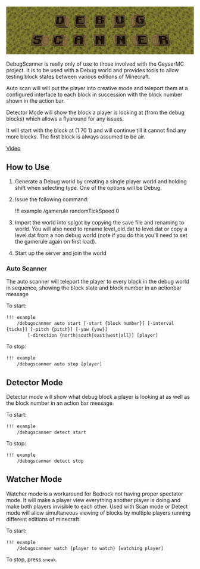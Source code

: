 ![Debug Scanner](img/title.png)

DebugScanner is really only of use to those involved with the GeyserMC project.  It is to be used with a Debug world and
provides tools to allow testing block states between various editions of Minecraft.

Auto scan will will put the player into creative mode and teleport them at a configured interface to each block in succession with the
block number shown in the action bar. 

Detector Mode will show the block a player is looking at (from the debug blocks) which allows a flyaround for any issues.

It will start with the block at (1 70 1) and will continue till it cannot find any more blocks. The first block is
always assumed to be air.

[Video](https://www.youtube.com/watch?v=G1b7M5fv0Dk)


## How to Use

1. Generate a Debug world by creating a single player world and holding shift when selecting type. One of the options will
be Debug.

2. Issue the following command:

    !!! example
        /gamerule randomTickSpeed 0
   
2. Import the world into spigot by copying the save file and renaming to world. You will also need to rename level_old.dat to level.dat
or copy a level.dat from a non debug world (note if you do this you'll need to set the gamerule again on first load).

3. Start up the server and join the world

### Auto Scanner

The auto scanner will teleport the player to every block in the debug world in sequence, showing the block state and block number
in an actionbar message

To start:

    !!! example
        /debugscanner auto start [-start {block number}] [-interval {ticks}] [-pitch {pitch}] [-yaw {yaw}] 
            [-direction {north|south|east|west|all}] [player]

To stop:

    !!! example
        /debugscanner auto stop [player]

## Detector Mode

Detector mode will show what debug block a player is looking at as well as the block number in an action bar message.

To start:

    !!! example
        /debugscanner detect start
        
To stop:

    !!! example
        /debugscanner detect stop
        
## Watcher Mode

Watcher mode is a workaround for Bedrock not having proper spectator mode. It will make a player view everything another
player is doing and make both players invisible to each other.  Used with Scan mode or Detect mode will allow simultaneous
viewing of blocks by multiple players running different editions of minecraft.

To start:

    !!! example
        /debugscanner watch {player to watch} [watching player]
        
To stop, press `sneak`.
